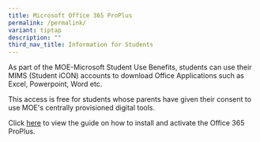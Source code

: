 ```yaml
---
title: Microsoft Office 365 ProPlus
permalink: /permalink/
variant: tiptap
description: ""
third_nav_title: Information for Students
---
```

<p>As part of the MOE-Microsoft Student Use Benefits, students can use their
MIMS (Student iCON) accounts to download Office Applications such as Excel,
Powerpoint, Word etc.</p>
<p>This access is free for students whose parents have given their consent
to use MOE's centrally provisioned digital tools.</p>
<p>Click <a href="/files/NCPS___Microsoft_Office_365_ProPlus_Apps_Student_Guide.pdf" rel="noopener noreferrer nofollow" target="_blank">here</a>&nbsp;to
view the guide on how to install and activate the Office 365 ProPlus.</p>
<p></p>
<p></p>
<p></p>